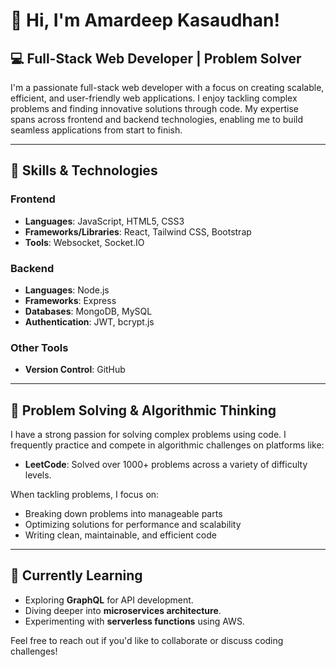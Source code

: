 # 👋 Hi, I'm Amardeep Kasaudhan!

## 💻 Full-Stack Web Developer | Problem Solver

I'm a passionate full-stack web developer with a focus on creating scalable, efficient, and user-friendly web applications. I enjoy tackling complex problems and finding innovative solutions through code. My expertise spans across frontend and backend technologies, enabling me to build seamless applications from start to finish.

---

## 🚀 Skills & Technologies

### **Frontend**
- **Languages**: JavaScript, HTML5, CSS3
- **Frameworks/Libraries**: React, Tailwind CSS, Bootstrap
- **Tools**: Websocket, Socket.IO

### **Backend**
- **Languages**: Node.js
- **Frameworks**: Express
- **Databases**: MongoDB, MySQL
- **Authentication**: JWT, bcrypt.js



### **Other Tools**
- **Version Control**:  GitHub

---

## 🧠 Problem Solving & Algorithmic Thinking

I have a strong passion for solving complex problems using code. I frequently practice and compete in algorithmic challenges on platforms like:

- **LeetCode**: Solved over 1000+ problems across a variety of difficulty levels.

When tackling problems, I focus on:
- Breaking down problems into manageable parts
- Optimizing solutions for performance and scalability
- Writing clean, maintainable, and efficient code

---

## 🌱 Currently Learning
- Exploring **GraphQL** for API development.
- Diving deeper into **microservices architecture**.
- Experimenting with **serverless functions** using AWS.

Feel free to reach out if you'd like to collaborate or discuss coding challenges!
